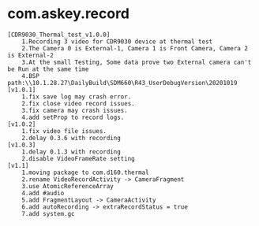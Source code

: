 # com.askey.record
    [CDR9030_Thermal_test_v1.0.0]
        1.Recording 3 video for CDR9030 device at thermal test
        2.The Camera 0 is External-1, Camera 1 is Front Camera, Camera 2 is External-2
        3.At the small Testing, Some data prove two External camera can't be Run at the same time
        4.BSP path:\\10.1.28.27\DailyBuild\SDM660\R43_UserDebugVersion\20201019
    [v1.0.1]
        1.fix save log may crash error.
        2.fix close video record issues.
        3.fix camera may crash issues.
        4.add setProp to record logs.
    [v1.0.2]
        1.fix video file issues.
        2.delay 0.3.6 with recording
    [v1.0.3]
        1.delay 0.1.3 with recording
        2.disable VideoFrameRate setting
    [v1.1]
        1.moving package to com.d160.thermal
        2.rename VideoRecordActivity -> CameraFragment
        3.use AtomicReferenceArray
        4.add #audio
        5.add FragmentLayout -> CameraActivity
        6.add autoRecording -> extraRecordStatus = true
        7.add system.gc
